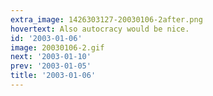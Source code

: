 ```yaml
---
extra_image: 1426303127-20030106-2after.png
hovertext: Also autocracy would be nice.
id: '2003-01-06'
image: 20030106-2.gif
next: '2003-01-10'
prev: '2003-01-05'
title: '2003-01-06'
---
```

